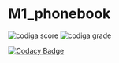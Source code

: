 # M1_phonebook

![codiga score](https://api.codiga.io/project/32541/score/svg)
![codiga grade](https://api.codiga.io/project/32541/status/svg)

[![Codacy Badge](https://app.codacy.com/project/badge/Grade/6f28c4f9bebe4e48b166c390a5da9c28)](https://www.codacy.com/gh/krishna-prakash-kallepalli/M1_phonebook/dashboard?utm_source=github.com&amp;utm_medium=referral&amp;utm_content=krishna-prakash-kallepalli/M1_phonebook&amp;utm_campaign=Badge_Grade)
